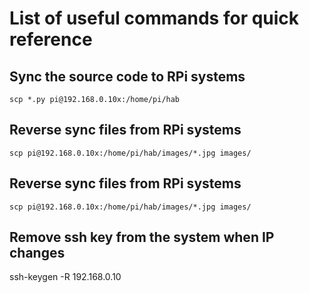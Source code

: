 # List of useful commands for quick reference


## Sync the source code to RPi systems

```scp *.py pi@192.168.0.10x:/home/pi/hab```


## Reverse sync files from RPi systems

```scp pi@192.168.0.10x:/home/pi/hab/images/*.jpg images/```


## Reverse sync files from RPi systems

```scp pi@192.168.0.10x:/home/pi/hab/images/*.jpg images/```


## Remove ssh key from the system when IP changes

ssh-keygen -R 192.168.0.10